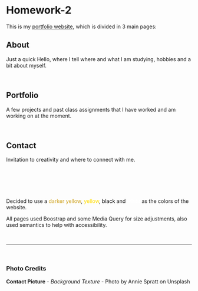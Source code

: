 # **Homework-2**

This is my [portfolio website](https://vjeuel.github.io/homework-2.3), which is divided in 3 main pages:

## **About**
Just a quick Hello, where I tell where and what I am studying, hobbies and a bit about myself.

<br>

## **Portfolio**
A few projects and past class assignments that I have worked and am working on at the moment.

<br>

## **Contact**
Invitation to creativity and where to connect with me.




<br>
<br>
<br>
<br>

Decided to use a <span style="color: #CEA11C">darker yellow</span>, <span style="color: #fd0">yellow</span>, <span style="color: #000">black</span> and <span style="color: white">white</span> as the colors of the website.

All pages used Boostrap and some Media Query for size adjustments, also used semantics to help with accessibility.

<br>
<hr>
<br>

### **Photo Credits**

**Contact Picture** - *Background Texture* - Photo by Annie Spratt on Unsplash